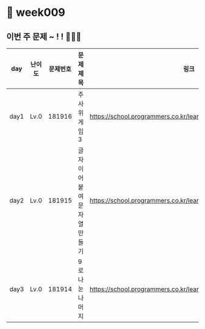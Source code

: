 # 📌 week009
## 이번 주 문제 ~ ! ! 💪💪💪
| day  | 난이도  | 문제번호     | 문제제목             |링크|
|------|------|------|------------------|--|
| day1 | Lv.0 |181916| 주사위 게임 3         | https://school.programmers.co.kr/learn/courses/30/lessons/181916 |
| day2 | Lv.0 |181915| 글자 이어 붙여 문자열 만들기 | https://school.programmers.co.kr/learn/courses/30/lessons/181915 |
| day3 | Lv.0 |181914| 9로 나눈 나머지        | https://school.programmers.co.kr/learn/courses/30/lessons/181914|